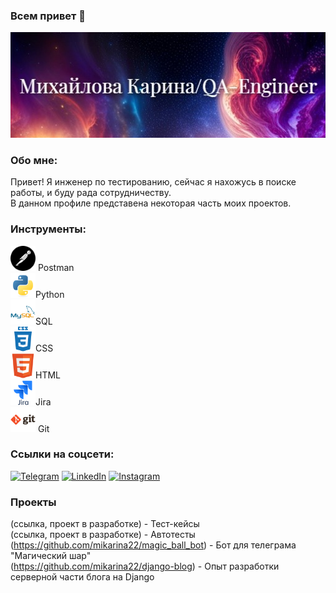 ### Всем привет 👋
[![Header](https://github.com/mikarina22/mikarina22/blob/main/assets/generated-text-to-image.jpg)](https://www.linkedin.com/in/karina-mikhailova-195448254/)

### Обо мне:
Привет! Я инженер по тестированию, сейчас я нахожусь в поиске работы, и буду рада сотрудничеству. <br />
В данном профиле представена некоторая часть моих проектов.

### Инструменты:

<div>
  <img src="https://github.com/mikarina22/mikarina22/blob/main/assets/postman.svg" title="Postman" alt="Python" width="40" height="40"/> Postman <br />
  <img src="https://github.com/devicons/devicon/blob/master/icons/python/python-original.svg" title="Python" alt="Python" width="40" height="40"/>Python <br />
  <img src="https://github.com/devicons/devicon/blob/master/icons/mysql/mysql-original-wordmark.svg" title="MySQL" alt="MySQL" width="40" height="40"/>SQL <br />
  <img src="https://github.com/devicons/devicon/blob/master/icons/css3/css3-plain-wordmark.svg"  title="CSS3" alt="CSS" width="40" height="40"/>CSS <br />
  <img src="https://github.com/devicons/devicon/blob/master/icons/html5/html5-original.svg" title="HTML5" alt="HTML" width="40" height="40"/>HTML <br />
  <img src="https://github.com/devicons/devicon/blob/master/icons/jira/jira-original-wordmark.svg" title="jira" alt="jira" width="40" height="40"/>Jira <br />
  <img src="https://github.com/devicons/devicon/blob/master/icons/git/git-original-wordmark.svg" title="Git" **alt="Git" width="40" height="40"/> Git <br />
</div>


### Ссылки на соцсети:

[![Telegram](https://img.shields.io/badge/-Telegram-090909?style=for-the-badge&logo=telegram&logoColor=27A0D9)](https://t.me/mihkarina)
[![LinkedIn](https://img.shields.io/badge/-LinkedIn-090909?style=for-the-badge&logo=linkedin&logoColor=007BB6)](https://www.linkedin.com/in/karina-mikhailova-195448254/)
[![Instagram](https://img.shields.io/badge/-Instagram-090909?style=for-the-badge&logo=instagram&logoColor=B4068E)](https://www.instagram.com/bulka__love/)

### Проекты
(ссылка, проект в разработке) - Тест-кейсы <br />
(ссылка, проект в разработке) - Автотесты <br />
(https://github.com/mikarina22/magic_ball_bot) - Бот для телеграма "Магический шар" <br />
(https://github.com/mikarina22/django-blog) - Опыт разработки серверной части блога на Django <br />
